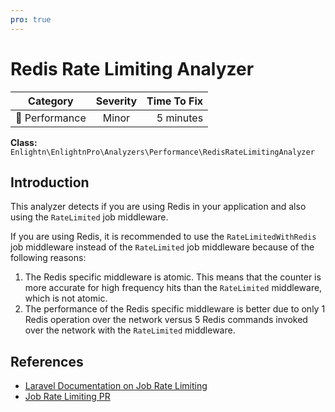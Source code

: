 ```yaml
---
pro: true
---
```


# Redis Rate Limiting Analyzer <Badge text="PRO" type="tip"/>

| Category       | Severity   | Time To Fix  |
| -------------  |:----------:| ------------:|
| :rocket: Performance | Minor | 5 minutes  |

**Class:** `Enlightn\EnlightnPro\Analyzers\Performance\RedisRateLimitingAnalyzer`

## Introduction

This analyzer detects if you are using Redis in your application and also using the `RateLimited` job middleware.

If you are using Redis, it is recommended to use the `RateLimitedWithRedis` job middleware instead of the `RateLimited` job middleware because of the following reasons:

1. The Redis specific middleware is atomic. This means that the counter is more accurate for high frequency hits than the `RateLimited` middleware, which is not atomic.
2. The performance of the Redis specific middleware is better due to only 1 Redis operation over the network versus 5 Redis commands invoked over the network with the `RateLimited` middleware.

## References

- [Laravel Documentation on Job Rate Limiting](https://laravel.com/docs/queues#rate-limiting)
- [Job Rate Limiting PR](https://github.com/laravel/framework/pull/34829)